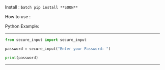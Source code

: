 Install : ```batch
pip install **SOON**```


How to use :

Python Example: 

---------------------------------------
```py
from secure_input import secure_input

password = secure_input("Enter your Password: ")

print(password)
```
---------------------------------------
